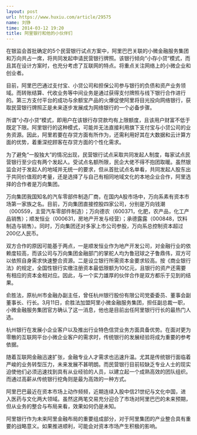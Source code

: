 ```yaml
---
layout: post
url: https://www.huxiu.com/article/29575
name: 刘铮
time: 2014-03-12 19:20
title: 阿里银行和他的小伙伴们
---
```

在银监会首批确定的5个民营银行试点方案中，阿里巴巴关联的小微金融服务集团和万向共占一席，将共同发起申请民营银行牌照。该银行倾向“小存小贷“模式，而且其在设计方案时，也充分考虑了互联网的特点。将重点关注网络上的小微企业和创业者。

目前，阿里巴巴通过支付宝、小贷公司和担保公司参与银行的负债和资产业务领域。而转账结算、代收业务等中间业务是通过获得支付牌照与线下银行合作进行的。第三方支付平台的成功与余额宝产品的火爆促使阿里将目光投向网络银行，获取民营银行牌照正是未来逐步发展成为网络银行的一个必备步骤。

所谓“小存小贷“模式，即用户在该银行存贷款均有上限额度，且该用户财富不低于既定下限。阿里银行的这种模式，可能并无法直接利用旗下支付宝与小贷公司的业务资源。因此，阿里若要在存贷方面有所作为，还需利用好其在大数据和云计算方面的优势，着重深挖顾客在存贷方面的个性化需求。

为了避免“一股独大”的情况出现，民营银行试点采取共同发起人制度，每家试点民营银行至少应有两个发起人。受试点名额所限，民企大佬不得不抱团取暖。虽然银监会对于发起人的地域并无统一的要求，但从首批试点名单看，共同发起人股东出于共同价值观的考量，还是选择了与自己有相同地域文化的本地企业合作，阿里选择的合作者是万向集团。

万向集团我国知名的汽车零部件制造厂商，在国内A股市场中，万向系素有资本市场第一家族之名。目前，万向集团直接控股四家公司，分别是万向钱潮（000559，主营汽车零部件制造）；万向德农（600371，化肥，农产品，化工产品销售）；顺发恒业（000631，房地产开发与经营）；承德露露（000848，饮料制造与销售）。同时，万向集团还对多家上市公司参股，万向系总控制资本超过200亿人民币。

双方合作的原因可能基于两点，一是顺发恒业作为地产开发公司，对金融行业的依赖度较高，而该公司与万向集团金融部门的掌舵人均为鲁冠球之子鲁鼎伟，双方可以依照自身需求快速整合资源。二是设立银行所需资本金要求较高。按《商业银行法》的规定，全国性银行实缴注册资本最低限额为10亿元，且银行的资产还需要有相应的资本金相对应。因此，与一个实力雄厚的伙伴合作是双方都乐于见到的结果。

俞胜法，原杭州市金融办副主任，曾任杭州银行股份有限公司党委委员、董事会副董事长、行长。3月11日，俞胜法加盟阿里小微金融服务集团，担任副总裁一职，小微金融服务集团官方确认了这一消息，他也是目前出任阿里银行行长的最热门人选。

杭州银行在发展小企业客户以及推出行业特色信贷业务方面具备优势。在面对更为零散的互联网平台小微企业客户的需求时，传统银行的发展经验将成为重要的参考依据。

随着互联网金融迅速扩张，金融专业人才需求也迅速升温。尤其是传统银行面临着严峻的业务转型压力，未来发展不甚明朗。而民营银行目前较缺乏专业人士的现实迫使他们必须迅速找到具有从业经验的人员，以建立起一个成熟高效的团队组织。而通过高薪从传统银行挖角则是最为高效的一种方式。

阿里巴巴最近在资本市场上动作频频，近期连续入股中信21世纪与文化中国，进入医药与文化两大领域。虽然这两笔交易充分迎合了市场对阿里巴巴的未来预期，但从业务的整合与布局来看，效果如何仍是未知。

阿里银行作为未来阿里金融布局的重要组成部分，对于阿里集团的产业整合具有重要的战略意义。如果推进顺利，可能会对资本市场产生积极的影响。

